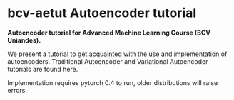 # **bcv-aetut Autoencoder tutorial**
**Autoencoder tutorial for Advanced Machine Learning Course (BCV Uniandes).**

We present a tutorial to get acquainted with the use and implementation of autoencoders.
Traditional Autoencoder and Variational Autoencoder tutorials are found here. 

Implementation requires pytorch 0.4 to run, older distributions will raise errors.


